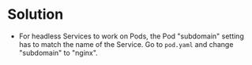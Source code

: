 # Solution

- For headless Services to work on Pods, the Pod "subdomain" setting has to match the name of the Service. Go to `pod.yaml` and change "subdomain" to "nginx".